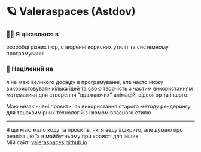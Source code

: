 <h1>🪐 Valeraspaces (Astdov)</h1>
<h3>🧑‍💻 Я цікавлюся в</h3>
<p>розробці різних ігор, створенні корисних утиліт та системному програмуванні</p>
<h3>🌟 Націлений на</h3>
<p>я не маю великого досвіду в програмуванні, але часто можу використовувати кілька ідей та свою творчість з частим використанням математики для створення "вражаючих" анімацій, відеоігор та іншого.</p>
<p>Маю незакінчені проєкти, як використання старого методу рендерингу для трьохвимірних технологій з ізюмом власного стилю</p>
<hr />
<footer>Я ще маю мало коду та проєктів, які я веду відкрито, але думаю про реалізацію їх в майбутньому при користі для інших <br />Мій сайт: <a href="https://valeraspaces.github.io">valeraspaces.github.io</a></footer>
